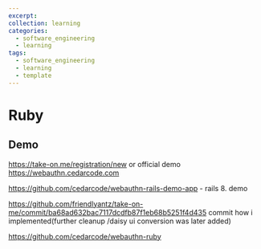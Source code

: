 ```yaml
---
excerpt: 
collection: learning
categories:
  - software_engineering
  - learning
tags:
  - software_engineering
  - learning
  - template
---
```

# Ruby

## Demo

https://take-on.me/registration/new
or official demo
https://webauthn.cedarcode.com




https://github.com/cedarcode/webauthn-rails-demo-app - rails 8. demo

https://github.com/friendlyantz/take-on-me/commit/ba68ad632bac7117dcdfb87f1eb68b5251f4d435 commit how i implemented(further cleanup /daisy ui conversion was later added)

https://github.com/cedarcode/webauthn-ruby
